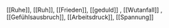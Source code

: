 [[Ruhe]], [[Ruh]], [[Frieden]], [[geduld]]
, [[Wutanfall]]
, [[Gefühlsausbruch]], [[Arbeitsdruck]], [[Spannung]]